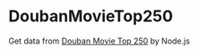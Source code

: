 # DoubanMovieTop250
Get data from [Douban Movie Top 250](https://movie.douban.com/top250) by Node.js
